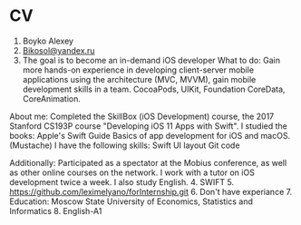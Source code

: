 # CV

1. Boyko Alexey
2. Bikosol@yandex.ru
3. The goal is to become an in-demand iOS developer
What to do:
Gain more hands-on experience in developing client-server mobile applications using the architecture
(MVC, MVVM), gain mobile development skills in a team. CocoaPods, UIKit, Foundation CoreData, CoreAnimation.

About me:
Completed the SkillBox (iOS Development) course, the 2017 Stanford CS193P course "Developing iOS 11 Apps with Swift".
I studied the books:
Apple's Swift Guide
Basics of app development for iOS and macOS. (Mustache)
I have the following skills:
Swift
UI layout
Git code

Additionally:
Participated as a spectator at the Mobius conference, as well as other online courses on the network. I work with a tutor on iOS development twice a week. I also study English.
4. SWIFT
5. https://github.com/leximelyano/forInternship.git
6. Don't have experiance
7. Education: Moscow State University of Economics, Statistics and Informatics
8. English-A1
